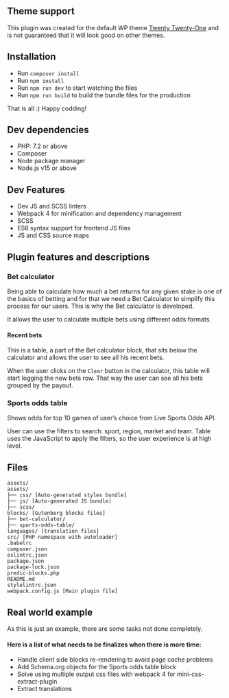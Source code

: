 ## Theme support
This plugin was created for the default WP theme [Twenty Twenty-One](https://wordpress.org/themes/twentytwentyone/)  and is not guaranteed 
that it will look good on other themes.

## Installation
* Run `composer install`
* Run `npm install`
* Run `npm run dev` to start watching the files
* Run `npm run build` to build the bundle files for the production

That is all :) Happy codding!

## Dev dependencies
* PHP: 7.2 or above
* Composer
* Node package manager
* Node.js v15 or above

## Dev Features
* Dev JS and SCSS linters
* Webpack 4 for minification and dependency management
* SCSS
* ES6 syntax support for frontend JS files
* JS and CSS source maps

## Plugin features and descriptions

### Bet calculator
Being able to calculate how much a bet returns for any given stake is one of the basics of betting and
for that we need a Bet Calculator to simplify this process for our users. This is why the Bet calculator is developed.

It allows the user to calculate multiple bets using different odds formats.

#### Recent bets
This is a table, a part of the Bet calculator block, that sits below the calculator
and allows the user to see all his recent bets. 

When the user clicks on the `Clear` button in the calculator, this table will start
logging the new bets row. That way the user can see all his bets grouped by the payout.

### Sports odds table
Shows odds for top 10 games of user’s choice from Live Sports Odds API. 

User can use the filters to search: sport, region, market and team.
Table uses the JavaScript to apply the filters, so the user experience is at high level.

## Files

	assets/ 
	assets/
	├── css/ [Auto-generated styles bundle]
	├── js/ [Auto-generated JS bundle]
	├── scss/
	blocks/ [Gutenberg blocks files]
	├── bet-calculator/
	├── sports-odds-table/
	languages/ [translation files]
	src/ [PHP namespace with autoloader]
	.babelrc
	composer.json
	eslintrc.json
	package.json
	package-lock.json
	predic-blocks.php
	README.md
	stylelintrc.json
	webpack.config.js [Main plugin file]

## Real world example
As this is just an example, there are some tasks not done completely.

#### Here is a list of what needs to be finalizes when there is more time:
* Handle client side blocks re-rendering to avoid page cache problems
* Add Schema.org objects for the Sports odds table block
* Solve using multiple output css files with webpack 4 for mini-css-extract-plugin
* Extract translations
